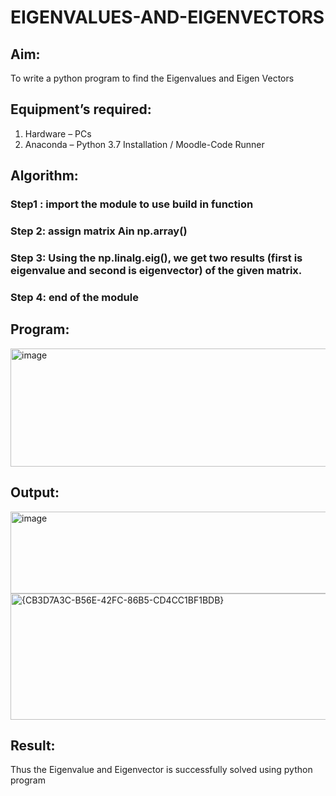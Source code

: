 # EIGENVALUES-AND-EIGENVECTORS
## Aim:
To write a python program to find the Eigenvalues and Eigen Vectors
## Equipment’s required:
1. 	Hardware – PCs
2. 	Anaconda – Python 3.7 Installation / Moodle-Code Runner
## Algorithm:
### Step1 : import the module to use build in function
### Step 2: assign matrix Ain np.array()
### Step 3: Using the np.linalg.eig(),  we get two results (first is eigenvalue and second is eigenvector) of the given matrix.
### Step 4: end of the module
## Program:
<img width="661" height="189" alt="image" src="https://github.com/user-attachments/assets/cf7b19bb-42dd-41c6-a4a3-7d9efa0c4972" />


## Output:
<img width="746" height="131" alt="image" src="https://github.com/user-attachments/assets/9bb3ce1d-d36c-4d13-a749-a121e6585ed7" /><img width="769" height="202" alt="{CB3D7A3C-B56E-42FC-86B5-CD4CC1BF1BDB}" src="https://github.com/user-attachments/assets/6e2f9623-447e-4028-a852-1e46064697dd" />


## Result:
Thus the Eigenvalue and Eigenvector is successfully solved using python program

